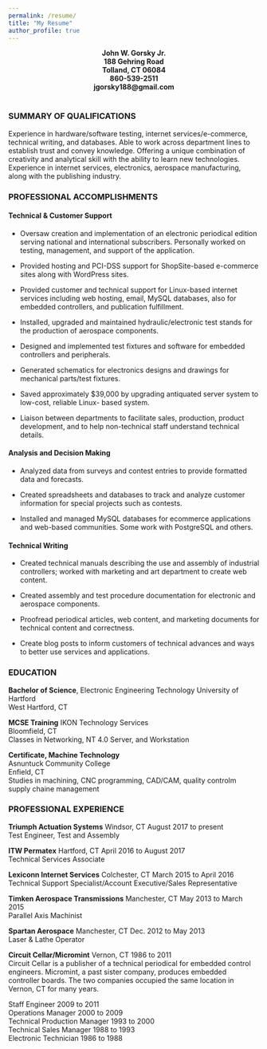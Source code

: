 ```yaml
---
permalink: /resume/
title: "My Resume"
author_profile: true
---
```


<center><b>John W. Gorsky Jr.</b></center>    
<center><b>188 Gehring Road</b></center>    
<center><b>Tolland, CT 06084</b></center>  
<center><b>860-539-2511</b></center>  
<center><b>jgorsky188@gmail.com</b></center>  
<br>

### SUMMARY OF QUALIFICATIONS ###   


Experience in hardware/software testing, internet services/e-commerce,
technical writing, and databases. Able to work across department lines
to establish trust and convey knowledge. Offering a unique combination
of creativity and analytical skill with the ability to learn new
technologies. Experience in internet services, electronics, aerospace
manufacturing, along with the publishing industry.  

### PROFESSIONAL ACCOMPLISHMENTS ###

#### Technical & Customer Support #### 

-   Oversaw creation and implementation of an electronic periodical
    edition serving national and international subscribers. Personally
    worked on testing, management, and support of the application.

-   Provided hosting and PCI-DSS support for ShopSite-based e-commerce
    sites along with WordPress sites.

-   Provided customer and technical support for Linux-based internet
    services including web hosting, email, MySQL databases, also for
    embedded controllers, and publication fulfillment.

-   Installed, upgraded and maintained hydraulic/electronic test stands
    for the production of aerospace components.

-   Designed and implemented test fixtures and software for embedded
    controllers and peripherals.

-   Generated schematics for electronics designs and drawings for
    mechanical parts/test fixtures.

-   Saved approximately \$39,000 by upgrading antiquated server system
    to low-cost, reliable Linux- based system.

-   Liaison between departments to facilitate sales, production, product
    development, and to help non-technical staff understand technical
    details.
    

#### Analysis and Decision Making #### 

-   Analyzed data from surveys and contest entries to provide formatted
    data and forecasts.

-   Created spreadsheets and databases to track and analyze customer
    information for special projects such as
    contests.

-   Installed and managed MySQL databases for ecommerce applications
    and web-based communities. Some work with PostgreSQL and others.


#### Technical Writing #### 

-   Created technical manuals describing the use and assembly of
    industrial controllers; worked with marketing and art department to
    create web content.

-   Created assembly and test procedure documentation for electronic and
    aerospace components.

-   Proofread periodical articles, web content, and marketing documents
    for technical content and correctness.

-   Create blog posts to inform customers of technical advances and ways
    to better use services and applications.


### EDUCATION ###

**Bachelor of Science**, Electronic Engineering Technology
University of Hartford  
West Hartford, CT

**MCSE Training** IKON Technology Services  
Bloomfield, CT   
Classes in Networking, NT 4.0 Server, and Workstation

**Certificate, Machine Technology**  
Asnuntuck Community College  
Enfield, CT  
Studies in machining, CNC programming, CAD/CAM, quality controlm supply chaine management   



### PROFESSIONAL EXPERIENCE ###

**Triumph Actuation Systems** Windsor, CT August 2017 to present  
Test Engineer, Test and Assembly

**ITW Permatex** Hartford, CT April 2016 to August 2017  
Technical Services Associate

**Lexiconn Internet Services** Colchester, CT March 2015 to April 2016  
Technical Support Specialist/Account Executive/Sales Representative

**Timken Aerospace Transmissions** Manchester, CT May 2013 to March 2015  
Parallel Axis Machinist

**Spartan Aerospace** Manchester, CT Dec. 2012 to May 2013  
Laser & Lathe Operator

**Circuit Cellar/Micromint** Vernon, CT 1986 to 2011  
Circuit Cellar is a publisher of a technical periodical for embedded
control engineers. Micromint, a past sister company, produces embedded
controller boards. The two companies occupied the same location in
Vernon, CT for many years.

Staff Engineer 2009 to 2011   
Operations Manager 2000 to 2009  
Technical Production Manager 1993 to 2000  
Technical Sales Manager 1988 to 1993  
Electronic Technician 1986 to 1988  
